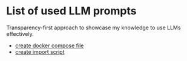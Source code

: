 # List of used LLM prompts
Transparency-first approach to showcase my knowledge to use LLMs effectively.

- [create docker compose file](https://chatgpt.com/share/688b381e-ff68-8003-855c-39550e893f81)
- [create import script](https://aistudio.google.com/app/prompts?state=%7B%22ids%22:%5B%221tQLlGeKhSTJKjUFw02TWAddeUVXtmUQm%22%5D,%22action%22:%22open%22,%22userId%22:%22111524913253334666023%22,%22resourceKeys%22:%7B%7D%7D&usp=sharing)
